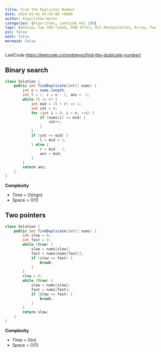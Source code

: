 ```yaml
---
title: Find the Duplicate Number
date: 2024-03-01 07:03:00 +0800
author: Algorithms-Notes
categories: [Algorithms, LeetCode Hot 100]
tags: [medium, top-100-liked, 剑指 Offer, Bit Manipulation, Array, Two pointers, Binary Search]
pin: false
math: false
mermaid: false
---
```


LeetCode <https://leetcode.cn/problems/find-the-duplicate-number/>

## Binary search

```java
class Solution {
    public int findDuplicate(int[] nums) {
        int n = nums.length;
        int l = 1, r = n - 1, ans = -1;
        while (l <= r) {
            int mid = (l + r) >> 1;
            int cnt = 0;
            for (int i = 0; i < n; ++i) {
                if (nums[i] <= mid) {
                    cnt++;
                }
            }
            if (cnt <= mid) {
                l = mid + 1;
            } else {
                r = mid - 1;
                ans = mid;
            }
        }
        return ans;
    }
}
```

**Complexity**

* Time = O(logn) 
* Space = O(1) 

## Two pointers

```java
class Solution {
    public int findDuplicate(int[] nums) {
        int slow = 0;
        int fast = 0;
        while (true) {
            slow = nums[slow];
            fast = nums[nums[fast]];
            if (slow == fast) {
                break;
            }
        }
        slow = 0;
        while (true) {
            slow = nums[slow];
            fast = nums[fast];
            if (slow == fast) {
                break;
            }
        }
        return slow;
    }
}
```

**Complexity**

* Time = O(n) 
* Space = O(1) 